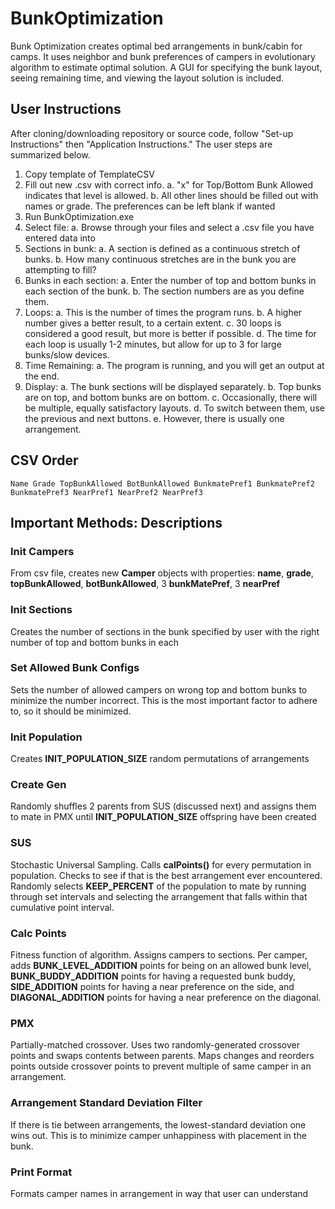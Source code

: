 # BunkOptimization
Bunk Optimization creates optimal bed arrangements in bunk/cabin for camps. It uses neighbor and bunk preferences of campers in evolutionary algorithm to estimate optimal solution. A GUI for specifying the bunk layout, seeing remaining time, and viewing the layout solution is included.

## User Instructions
After cloning/downloading repository or source code, follow "Set-up Instructions" then "Application Instructions." The user steps are summarized below.
1. Copy template of TemplateCSV
2. Fill out new .csv with correct info. 
    a. "x" for Top/Bottom Bunk Allowed indicates that level is allowed. 
    b. All other lines should be filled out with names or grade. The preferences can be left blank if wanted
3. Run BunkOptimization.exe
2. Select file:
	a. Browse through your files and select a .csv file you have entered data into
3. Sections in bunk:
	a. A section is defined as a continuous stretch of bunks.
	b. How many continuous stretches are in the bunk you are attempting to fill?
3. Bunks in each section:
	a. Enter the number of top and bottom bunks in each section of the bunk.
	b. The section numbers are as you define them.
4. Loops:
	a. This is the number of times the program runs.
	b. A higher number gives a better result, to a certain extent.
	c. 30 loops is considered a good result, but more is better if possible.
	d. The time for each loop is usually 1-2 minutes, but allow for up to 3 for large bunks/slow devices.
5. Time Remaining:
	a. The program is running, and you will get an output at the end.
6. Display:
	a. The bunk sections will be displayed separately.
	b. Top bunks are on top, and bottom bunks are on bottom.
	c. Occasionally, there will be multiple, equally satisfactory layouts.
	d. To switch between them, use the previous and next buttons.
	e. However, there is usually one arrangement.

## CSV Order
    Name Grade TopBunkAllowed BotBunkAllowed BunkmatePref1 BunkmatePref2 BunkmatePref3 NearPref1 NearPref2 NearPref3


## Important Methods: Descriptions
### Init Campers
From csv file, creates new **Camper** objects with properties: **name**, **grade**, **topBunkAllowed**, **botBunkAllowed**, 3 **bunkMatePref**, 3 **nearPref**
### Init Sections
Creates the number of sections in the bunk specified by user with the right number of top and bottom bunks in each
### Set Allowed Bunk Configs
Sets the number of allowed campers on wrong top and bottom bunks to minimize the number incorrect. This is the most important factor to adhere to, so it should be minimized.
### Init Population
Creates **INIT_POPULATION_SIZE** random permutations of arrangements
### Create Gen
Randomly shuffles 2 parents from SUS (discussed next) and assigns them to mate in PMX until **INIT_POPULATION_SIZE** offspring have been created
### SUS
Stochastic Universal Sampling. Calls **calPoints()** for every permutation in population. Checks to see if that is the best arrangement ever encountered. Randomly selects **KEEP_PERCENT** of the population to mate by running through set intervals and selecting the arrangement that falls within that cumulative point interval.
### Calc Points
Fitness function of algorithm. Assigns campers to sections. Per camper, adds **BUNK_LEVEL_ADDITION** points for being on an allowed bunk level, **BUNK_BUDDY_ADDITION** points for having a requested bunk buddy, **SIDE_ADDITION** points for having a near preference on the side, and **DIAGONAL_ADDITION** points for having a near preference on the diagonal.
### PMX
Partially-matched crossover. Uses two randomly-generated crossover points and swaps contents between parents. Maps changes and reorders points outside crossover points to prevent multiple of same camper in an arrangement.
### Arrangement Standard Deviation Filter
If there is tie between arrangements, the lowest-standard deviation one wins out. This is to minimize camper unhappiness with placement in the bunk.
### Print Format
Formats camper names in arrangement in way that user can understand
